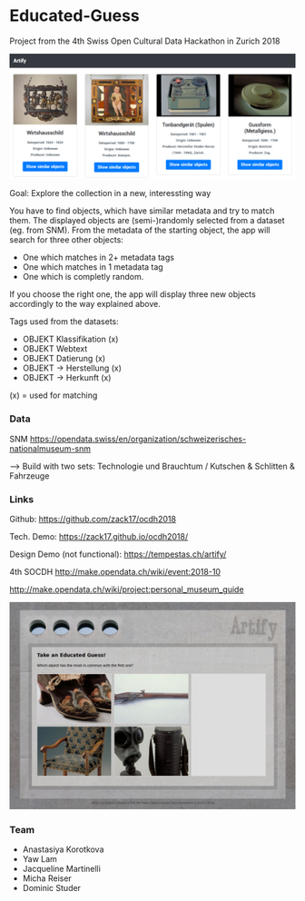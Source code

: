 # Educated-Guess
Project from the 4th Swiss Open Cultural Data Hackathon in Zurich 2018

![Demo](Demo.png)

Goal:  Explore the collection in a new, interessting way

You have to find objects, which have similar metadata and try to match them. The displayed objects are (semi-)randomly selected from a dataset (eg. from SNM). From the metadata of the starting object, the app will search for three other objects:
- One which matches in 2+ metadata tags
- One which matches in 1 metadata tag
- One which is completly random.

If you choose the right one, the app will display three new objects accordingly to the way explained above.

Tags used from the datasets:
- OBJEKT Klassifikation (x)
- OBJEKT Webtext
- OBJEKT Datierung (x)
- OBJEKT → Herstellung (x)
- OBJEKT → Herkunft (x)

(x) = used for matching 

### Data

SNM https://opendata.swiss/en/organization/schweizerisches-nationalmuseum-snm

–> Build with two sets: Technologie und Brauchtum / Kutschen & Schlitten & Fahrzeuge 

### Links

Github: https://github.com/zack17/ocdh2018

Tech. Demo: https://zack17.github.io/ocdh2018/

Design Demo (not functional): https://tempestas.ch/artify/

4th SOCDH http://make.opendata.ch/wiki/event:2018-10

http://make.opendata.ch/wiki/project:personal_museum_guide

![Demo](Demo2.png)

### Team

- Anastasiya Korotkova
- Yaw Lam
- Jacqueline Martinelli
- Micha Reiser
- Dominic Studer




